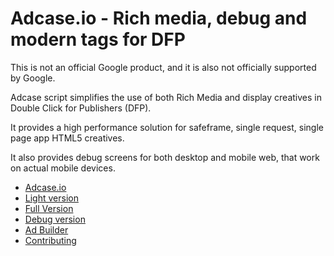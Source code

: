Adcase.io  - Rich media, debug and modern tags for DFP
======================================================

This is not an official Google product, and it is also not officially supported by Google.

Adcase script simplifies the use of both Rich Media and display creatives in Double Click for Publishers (DFP). 

It provides a high performance solution for safeframe, single request, single page app HTML5 creatives. 

It also provides debug screens for both desktop and mobile web, that work on actual mobile devices.

* [Adcase.io](https://github.com/Adcase/adcase.js/wiki/home)
* [Light version](https://github.com/Adcase/adcase.js/wiki/light)
* [Full Version](https://github.com/Adcase/adcase.js/wiki/full)
* [Debug version](https://github.com/Adcase/adcase.js/wiki/debug)
* [Ad Builder](https://github.com/Adcase/adcase.js/wiki/builder)
* [Contributing](https://github.com/Adcase/adcase.js/wiki/contributing)
